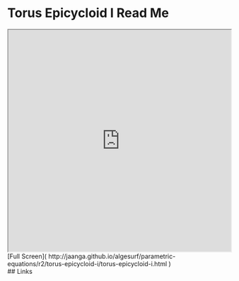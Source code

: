 Torus Epicycloid I Read Me
===

<iframe src='http://jaanga.github.io/algesurf/parametric-equations/r2/torus-epicycloid-i/torus-epicycloid-i.html' width=100% height=500px >
There is an `iframe` here. It is not visible when viewed on github.com/algesurf. To view, please see 'Project Links' below.
</iframe>
[Full Screen]( http://jaanga.github.io/algesurf/parametric-equations/r2/torus-epicycloid-i/torus-epicycloid-i.html )
<br>
## Links 
<http://www.3d-meier.de/tut3/Seite146.html>  
